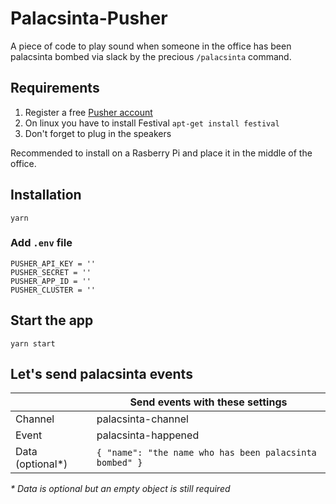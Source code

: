 # Palacsinta-Pusher

A piece of code to play sound when someone in the office has been palacsinta bombed via slack by the precious `/palacsinta` command.

## Requirements
1. Register a free [Pusher account](https://pusher.com/)
2. On linux you have to install Festival ```apt-get install festival```
3. Don't forget to plug in the speakers

Recommended to install on a Rasberry Pi and place it in the middle of the office.

## Installation

```yarn```

### Add `.env` file

```
PUSHER_API_KEY = ''
PUSHER_SECRET = ''
PUSHER_APP_ID = ''
PUSHER_CLUSTER = ''
```

## Start the app

```yarn start```

## Let's send palacsinta events

| | Send events with these settings |
| ---------------- | ------------------------------------------------------------|
| Channel          | palacsinta-channel                                          |
| Event            | palacsinta-happened                                         |
| Data (optional*) | ```{ "name": "the name who has been palacsinta bombed" }``` |

_* Data is optional but an empty object is still required_
